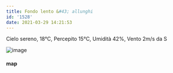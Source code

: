 ```yaml
---
title: Fondo lento &#43; allunghi
id: '1528'
date: 2021-03-29 14:21:53
---
```


Cielo sereno, 18°C, Percepito 15°C, Umidità 42%, Vento 2m/s da S

![image](/images/2021/08/20210329-activity-map.png)

#### map